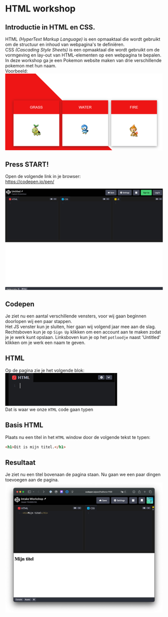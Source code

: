 # HTML workshop

## Introductie in HTML en CSS.   
HTML _(HyperText Markup Language)_ is een opmaaktaal die wordt gebruikt om de structuur en inhoud van webpagina's te definiëren.  
CSS _(Cascading Style Sheets)_ is een opmaaktaal die wordt gebruikt om de vormgeving en lay-out van HTML-elementen op een webpagina te bepalen.
In deze workshop ga je een Pokemon website maken van drie verschillende pokemon met hun naam.  
Voorbeeld:
![einddoel.PNG](../instructies/img/einddoel.PNG)

## Press START!
Open de volgende link in je browser:  
https://codepen.io/pen/

![codepen](../instructies/img/codepen.png)

## Codepen 
Je ziet nu een aantal verschillende vensters, voor wij gaan beginnen doorlopen wij een paar stappen.   
Het JS venster kun je sluiten, hier gaan wij volgend jaar mee aan de slag.  
Rechtsboven kun je op ``Sign Up`` klikken om een account aan te maken zodat je je werk kunt opslaan.
Linksboven kun je op het ``potloodje`` naast 'Untitled' klikken om je werk een naam te geven.

## HTML
Op de pagina zie je het volgende blok:  
![htmlwindow](../instructies/img/htmlwindow.PNG)  
Dat is waar we onze `HTML` code gaan typen

## Basis HTML
Plaats nu een titel in het `HTML` window door de volgende tekst te typen:
```html
<h1>Dit is mijn titel.</h1>
```

## Resultaat
Je ziet nu een titel bovenaan de pagina staan.
Nu gaan we een paar dingen toevoegen aan de pagina.
![result1.png](../instructies/img/result1.png)
